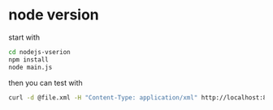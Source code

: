 # node version

start with

```sh
cd nodejs-vserion
npm install
node main.js
```

then you can test with

```sh
curl -d @file.xml -H "Content-Type: application/xml" http://localhost:8081/api/xml/convert
```